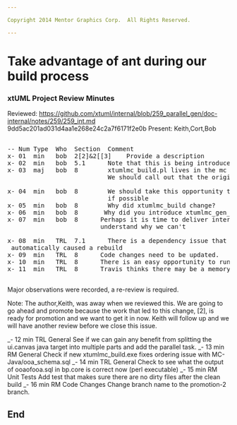 ```yaml
---

Copyright 2014 Mentor Graphics Corp.  All Rights Reserved.

---
```


# Take advantage of ant during our build process
### xtUML Project Review Minutes

Reviewed:  https://github.com/xtuml/internal/blob/259_parallel_gen/doc-internal/notes/259/259_int.md
             9dd5ac201ad031d4aa1e268e24c2a7f6171f2e0b
Present:  Keith,Cort,Bob

<pre>

-- Num Type  Who  Section  Comment
x- 01  min   bob  2[2]&2[[3]    Provide a description
x- 02  min   bob  5.1      Note that this is being introduced by 2[2]
x- 03  maj   bob  8        xtumlmc_build.pl lives in the mc repository.   
                           We should call out that the original must be promoted if there was a change.      
						   
x- 04  min   bob  8        We should take this opportunity to remove the need for PT_HOME
                           if possible
x- 05  min   bob  8        Why did xtumlmc_build change?
x- 06  min   bob  8       Why did you introduce xtumlmc_gen_erate.pl instead of just modifying the existing xtumlmc_gen_erate perl script?
x- 07  min   bob  8      Perhaps it is time to deliver internal.tools.  LETs deliver it, or 
                         understand why we can't
                        
x- 08  min   TRL  7.1      There is a dependency issue that need to be fixed.  After following the test, build
 automatically caused a rebuild
x- 09  min   TRL  8      Code changes need to be updated.
x- 10  min   TRL  8      There is an easy opportunity to run parallel in the bp.als too  
x- 11  min   TRL  8      Travis thinks there may be a memory leak in the bp.core build.  Talk to him about it.

</pre>
   
Major observations were recorded, a re-review is required.

Note:  The author,Keith, was away when we reviewed this.  We are going to go ahead and
       promote because the work that led to this change, [2], is ready for promotion and we
	   want to get it in now.   Keith will follow up and we will have another review before
	   we close this issue.

_- 12 min TRL General      See if we can gain any benefit from splitting the ui.canvas java target into multiple parts and add the parallel task.
_- 13 min RM  General      Check if new xtumlmc_build.exe fixes ordering issue with MC-Java/ooa_schema.sql
_- 14 min TRL General      Check to see what the output of ooaofooa.sql in bp.core is correct now (perl executable)
_- 15 min RM  Unit Tests   Add test that makes sure there are no dirty files after the clean build
_- 16 min RM  Code Changes Change branch name to the promotion-2 branch.

End
---
